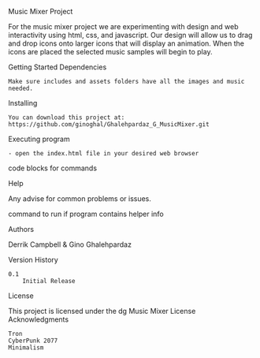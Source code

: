 Music Mixer Project

For the music mixer project we are experimenting with design and web interactivity using html, css, and javascript.
Our design will allow us to drag and drop icons onto larger icons that will display an animation. When the icons are placed the selected music samples will begin to play.   

Getting Started
Dependencies

    Make sure includes and assets folders have all the images and music needed.

Installing

    You can download this project at: https://github.com/ginoghal/Ghalehpardaz_G_MusicMixer.git

Executing program

    - open the index.html file in your desired web browser

code blocks for commands

Help

Any advise for common problems or issues.

command to run if program contains helper info

Authors

Derrik Campbell & Gino Ghalehpardaz

Version History

    0.1
        Initial Release

License

This project is licensed under the dg Music Mixer License
Acknowledgments


    Tron
    CyberPunk 2077
    Minimalism
